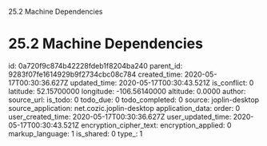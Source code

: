 25.2 Machine Dependencies

# 25.2 Machine Dependencies

id: 0a720f9c874b42228fdeb1f8204ba240
parent_id: 9283f07fe1614929b9f2734cbc08c784
created_time: 2020-05-17T00:30:36.627Z
updated_time: 2020-05-17T00:30:43.521Z
is_conflict: 0
latitude: 52.15700000
longitude: -106.56140000
altitude: 0.0000
author: 
source_url: 
is_todo: 0
todo_due: 0
todo_completed: 0
source: joplin-desktop
source_application: net.cozic.joplin-desktop
application_data: 
order: 0
user_created_time: 2020-05-17T00:30:36.627Z
user_updated_time: 2020-05-17T00:30:43.521Z
encryption_cipher_text: 
encryption_applied: 0
markup_language: 1
is_shared: 0
type_: 1